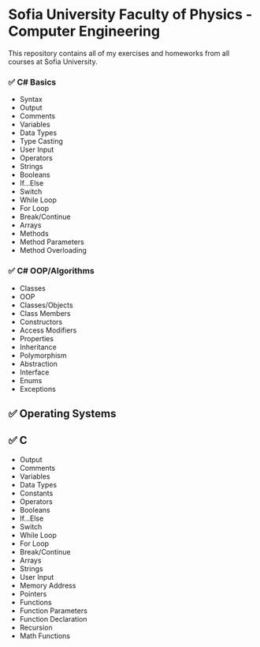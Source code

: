 # Sofia University Faculty of Physics - Computer Engineering 
This repository contains all of my exercises and homeworks from all courses at Sofia University.

### :white_check_mark: C# Basics
  - Syntax
  - Output
  - Comments
  - Variables
  - Data Types
  - Type Casting
  - User Input
  - Operators
  - Strings
  - Booleans
  - If...Else
  - Switch
  - While Loop
  - For Loop
  - Break/Continue
  - Arrays
  - Methods
  - Method Parameters
  - Method Overloading

### :white_check_mark: C# OOP/Algorithms
  - Classes
  - OOP
  - Classes/Objects
  - Class Members
  - Constructors
  - Access Modifiers
  - Properties
  - Inheritance
  - Polymorphism
  - Abstraction
  - Interface
  - Enums
  - Exceptions

## :white_check_mark: Operating Systems

## :white_check_mark: C
  - Output
  - Comments
  - Variables
  - Data Types
  - Constants
  - Operators
  - Booleans
  - If...Else
  - Switch
  - While Loop
  - For Loop
  - Break/Continue
  - Arrays
  - Strings
  - User Input
  - Memory Address
  - Pointers
  - Functions
  - Function Parameters
  - Function Declaration
  - Recursion
  - Math Functions


